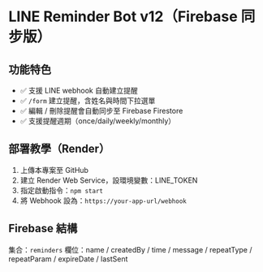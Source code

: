 
# LINE Reminder Bot v12（Firebase 同步版）

## 功能特色
- ✅ 支援 LINE webhook 自動建立提醒
- ✅ `/form` 建立提醒，含姓名與時間下拉選單
- ✅ 編輯 / 刪除提醒會自動同步至 Firebase Firestore
- ✅ 支援提醒週期（once/daily/weekly/monthly）

## 部署教學（Render）
1. 上傳本專案至 GitHub
2. 建立 Render Web Service，設環境變數：LINE_TOKEN
3. 指定啟動指令：`npm start`
4. 將 Webhook 設為：`https://your-app-url/webhook`

## Firebase 結構
集合：`reminders`
欄位：name / createdBy / time / message / repeatType / repeatParam / expireDate / lastSent
